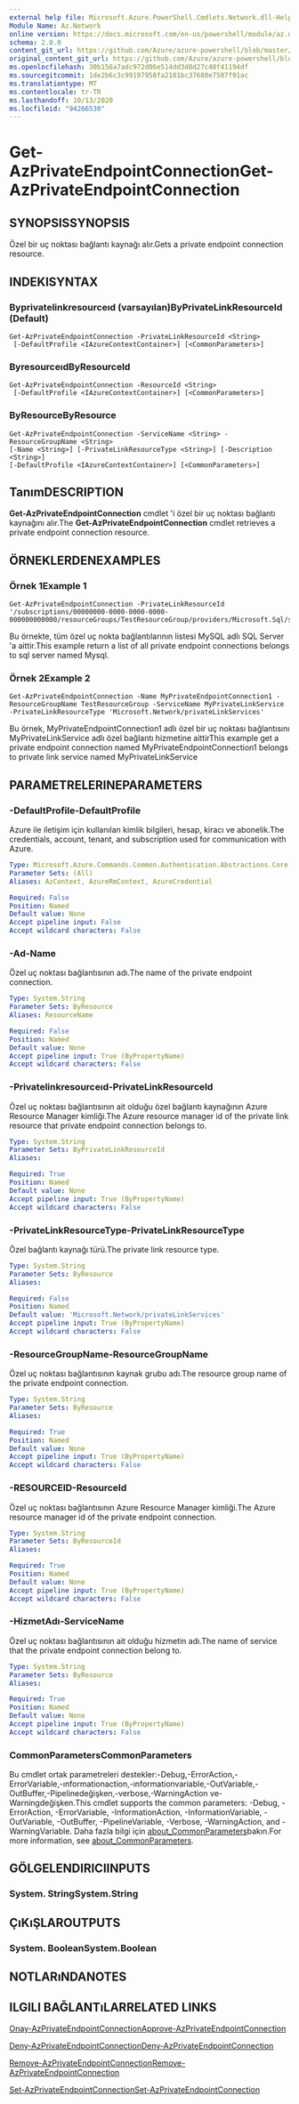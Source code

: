```yaml
---
external help file: Microsoft.Azure.PowerShell.Cmdlets.Network.dll-Help.xml
Module Name: Az.Network
online version: https://docs.microsoft.com/en-us/powershell/module/az.network/get-azprivateendpointconnection
schema: 2.0.0
content_git_url: https://github.com/Azure/azure-powershell/blob/master/src/Network/Network/help/Get-AzPrivateEndpointConnection.md
original_content_git_url: https://github.com/Azure/azure-powershell/blob/master/src/Network/Network/help/Get-AzPrivateEndpointConnection.md
ms.openlocfilehash: 30b156a7adc972d06e514dd3d8d27c40f41194df
ms.sourcegitcommit: 1de2b6c3c99197958fa2101bc37680e7507f91ac
ms.translationtype: MT
ms.contentlocale: tr-TR
ms.lasthandoff: 10/13/2020
ms.locfileid: "94266530"
---
```

# <span data-ttu-id="61565-101">Get-AzPrivateEndpointConnection</span><span class="sxs-lookup"><span data-stu-id="61565-101">Get-AzPrivateEndpointConnection</span></span>

## <span data-ttu-id="61565-102">SYNOPSIS</span><span class="sxs-lookup"><span data-stu-id="61565-102">SYNOPSIS</span></span>
<span data-ttu-id="61565-103">Özel bir uç noktası bağlantı kaynağı alır.</span><span class="sxs-lookup"><span data-stu-id="61565-103">Gets a private endpoint connection resource.</span></span>

## <span data-ttu-id="61565-104">INDEKI</span><span class="sxs-lookup"><span data-stu-id="61565-104">SYNTAX</span></span>

### <span data-ttu-id="61565-105">Byprivatelinkresourceıd (varsayılan)</span><span class="sxs-lookup"><span data-stu-id="61565-105">ByPrivateLinkResourceId (Default)</span></span>
```
Get-AzPrivateEndpointConnection -PrivateLinkResourceId <String>
 [-DefaultProfile <IAzureContextContainer>] [<CommonParameters>]
```

### <span data-ttu-id="61565-106">Byresourceıd</span><span class="sxs-lookup"><span data-stu-id="61565-106">ByResourceId</span></span>
```
Get-AzPrivateEndpointConnection -ResourceId <String>
 [-DefaultProfile <IAzureContextContainer>] [<CommonParameters>]
```

### <span data-ttu-id="61565-107">ByResource</span><span class="sxs-lookup"><span data-stu-id="61565-107">ByResource</span></span>
```
Get-AzPrivateEndpointConnection -ServiceName <String> -ResourceGroupName <String>
[-Name <String>] [-PrivateLinkResourceType <String>] [-Description <String>]
[-DefaultProfile <IAzureContextContainer>] [<CommonParameters>]
```

## <span data-ttu-id="61565-108">Tanım</span><span class="sxs-lookup"><span data-stu-id="61565-108">DESCRIPTION</span></span>
<span data-ttu-id="61565-109">**Get-AzPrivateEndpointConnection** cmdlet 'i özel bir uç noktası bağlantı kaynağını alır.</span><span class="sxs-lookup"><span data-stu-id="61565-109">The **Get-AzPrivateEndpointConnection** cmdlet retrieves a private endpoint connection resource.</span></span>

## <span data-ttu-id="61565-110">ÖRNEKLERDEN</span><span class="sxs-lookup"><span data-stu-id="61565-110">EXAMPLES</span></span>

### <span data-ttu-id="61565-111">Örnek 1</span><span class="sxs-lookup"><span data-stu-id="61565-111">Example 1</span></span>
```
Get-AzPrivateEndpointConnection -PrivateLinkResourceId '/subscriptions/00000000-0000-0000-0000-000000000000/resourceGroups/TestResourceGroup/providers/Microsoft.Sql/servers/mySql'
```

<span data-ttu-id="61565-112">Bu örnekte, tüm özel uç nokta bağlantılarının listesi MySQL adlı SQL Server 'a aittir.</span><span class="sxs-lookup"><span data-stu-id="61565-112">This example return a list of all private endpoint connections belongs to sql server named Mysql.</span></span>

### <span data-ttu-id="61565-113">Örnek 2</span><span class="sxs-lookup"><span data-stu-id="61565-113">Example 2</span></span>
```
Get-AzPrivateEndpointConnection -Name MyPrivateEndpointConnection1 -ResourceGroupName TestResourceGroup -ServiceName MyPrivateLinkService -PrivateLinkResourceType 'Microsoft.Network/privateLinkServices'
```

<span data-ttu-id="61565-114">Bu örnek, MyPrivateEndpointConnection1 adlı özel bir uç noktası bağlantısını MyPrivateLinkService adlı özel bağlantı hizmetine aittir</span><span class="sxs-lookup"><span data-stu-id="61565-114">This example get a private endpoint connection named MyPrivateEndpointConnection1 belongs to private link service named MyPrivateLinkService</span></span>

## <span data-ttu-id="61565-115">PARAMETRELERINE</span><span class="sxs-lookup"><span data-stu-id="61565-115">PARAMETERS</span></span>

### <span data-ttu-id="61565-116">-DefaultProfile</span><span class="sxs-lookup"><span data-stu-id="61565-116">-DefaultProfile</span></span>
<span data-ttu-id="61565-117">Azure ile iletişim için kullanılan kimlik bilgileri, hesap, kiracı ve abonelik.</span><span class="sxs-lookup"><span data-stu-id="61565-117">The credentials, account, tenant, and subscription used for communication with Azure.</span></span>

```yaml
Type: Microsoft.Azure.Commands.Common.Authentication.Abstractions.Core.IAzureContextContainer
Parameter Sets: (All)
Aliases: AzContext, AzureRmContext, AzureCredential

Required: False
Position: Named
Default value: None
Accept pipeline input: False
Accept wildcard characters: False
```

### <span data-ttu-id="61565-118">-Ad</span><span class="sxs-lookup"><span data-stu-id="61565-118">-Name</span></span>
<span data-ttu-id="61565-119">Özel uç noktası bağlantısının adı.</span><span class="sxs-lookup"><span data-stu-id="61565-119">The name of the private endpoint connection.</span></span>

```yaml
Type: System.String
Parameter Sets: ByResource
Aliases: ResourceName

Required: False
Position: Named
Default value: None
Accept pipeline input: True (ByPropertyName)
Accept wildcard characters: False
```

### <span data-ttu-id="61565-120">-Privatelinkresourceıd</span><span class="sxs-lookup"><span data-stu-id="61565-120">-PrivateLinkResourceId</span></span>
<span data-ttu-id="61565-121">Özel uç noktası bağlantısının ait olduğu özel bağlantı kaynağının Azure Resource Manager kimliği.</span><span class="sxs-lookup"><span data-stu-id="61565-121">The Azure resource manager id of the private link resource that private endpoint connection belongs to.</span></span>

```yaml
Type: System.String
Parameter Sets: ByPrivateLinkResourceId
Aliases:

Required: True
Position: Named
Default value: None
Accept pipeline input: True (ByPropertyName)
Accept wildcard characters: False
```

### <span data-ttu-id="61565-122">-PrivateLinkResourceType</span><span class="sxs-lookup"><span data-stu-id="61565-122">-PrivateLinkResourceType</span></span>
<span data-ttu-id="61565-123">Özel bağlantı kaynağı türü.</span><span class="sxs-lookup"><span data-stu-id="61565-123">The private link resource type.</span></span>

```yaml
Type: System.String
Parameter Sets: ByResource
Aliases:

Required: False
Position: Named
Default value: 'Microsoft.Network/privateLinkServices'
Accept pipeline input: True (ByPropertyName)
Accept wildcard characters: False
```

### <span data-ttu-id="61565-124">-ResourceGroupName</span><span class="sxs-lookup"><span data-stu-id="61565-124">-ResourceGroupName</span></span>
<span data-ttu-id="61565-125">Özel uç noktası bağlantısının kaynak grubu adı.</span><span class="sxs-lookup"><span data-stu-id="61565-125">The resource group name of the private endpoint connection.</span></span>

```yaml
Type: System.String
Parameter Sets: ByResource
Aliases:

Required: True
Position: Named
Default value: None
Accept pipeline input: True (ByPropertyName)
Accept wildcard characters: False
```

### <span data-ttu-id="61565-126">-RESOURCEID</span><span class="sxs-lookup"><span data-stu-id="61565-126">-ResourceId</span></span>
<span data-ttu-id="61565-127">Özel uç noktası bağlantısının Azure Resource Manager kimliği.</span><span class="sxs-lookup"><span data-stu-id="61565-127">The Azure resource manager id of the private endpoint connection.</span></span>

```yaml
Type: System.String
Parameter Sets: ByResourceId
Aliases:

Required: True
Position: Named
Default value: None
Accept pipeline input: True (ByPropertyName)
Accept wildcard characters: False
```

### <span data-ttu-id="61565-128">-HizmetAdı</span><span class="sxs-lookup"><span data-stu-id="61565-128">-ServiceName</span></span>
<span data-ttu-id="61565-129">Özel uç noktası bağlantısının ait olduğu hizmetin adı.</span><span class="sxs-lookup"><span data-stu-id="61565-129">The name of service that the private endpoint connection belong to.</span></span>

```yaml
Type: System.String
Parameter Sets: ByResource
Aliases:

Required: True
Position: Named
Default value: None
Accept pipeline input: True (ByPropertyName)
Accept wildcard characters: False
```

### <span data-ttu-id="61565-130">CommonParameters</span><span class="sxs-lookup"><span data-stu-id="61565-130">CommonParameters</span></span>
<span data-ttu-id="61565-131">Bu cmdlet ortak parametreleri destekler:-Debug,-ErrorAction,-ErrorVariable,-ınformationaction,-ınformationvariable,-OutVariable,-OutBuffer,-Pipelinedeğişken,-verbose,-WarningAction ve-Warningdeğişken.</span><span class="sxs-lookup"><span data-stu-id="61565-131">This cmdlet supports the common parameters: -Debug, -ErrorAction, -ErrorVariable, -InformationAction, -InformationVariable, -OutVariable, -OutBuffer, -PipelineVariable, -Verbose, -WarningAction, and -WarningVariable.</span></span> <span data-ttu-id="61565-132">Daha fazla bilgi için [about_CommonParameters](http://go.microsoft.com/fwlink/?LinkID=113216)bakın.</span><span class="sxs-lookup"><span data-stu-id="61565-132">For more information, see [about_CommonParameters](http://go.microsoft.com/fwlink/?LinkID=113216).</span></span>

## <span data-ttu-id="61565-133">GÖLGELENDIRICI</span><span class="sxs-lookup"><span data-stu-id="61565-133">INPUTS</span></span>

### <span data-ttu-id="61565-134">System. String</span><span class="sxs-lookup"><span data-stu-id="61565-134">System.String</span></span>

## <span data-ttu-id="61565-135">ÇıKıŞLAR</span><span class="sxs-lookup"><span data-stu-id="61565-135">OUTPUTS</span></span>

### <span data-ttu-id="61565-136">System. Boolean</span><span class="sxs-lookup"><span data-stu-id="61565-136">System.Boolean</span></span>

## <span data-ttu-id="61565-137">NOTLARıNDA</span><span class="sxs-lookup"><span data-stu-id="61565-137">NOTES</span></span>

## <span data-ttu-id="61565-138">ILGILI BAĞLANTıLAR</span><span class="sxs-lookup"><span data-stu-id="61565-138">RELATED LINKS</span></span>

[<span data-ttu-id="61565-139">Onay-AzPrivateEndpointConnection</span><span class="sxs-lookup"><span data-stu-id="61565-139">Approve-AzPrivateEndpointConnection</span></span>](./Approve-AzPrivateEndpointConnection.md)

[<span data-ttu-id="61565-140">Deny-AzPrivateEndpointConnection</span><span class="sxs-lookup"><span data-stu-id="61565-140">Deny-AzPrivateEndpointConnection</span></span>](./Deny-AzPrivateEndpointConnection.md)

[<span data-ttu-id="61565-141">Remove-AzPrivateEndpointConnection</span><span class="sxs-lookup"><span data-stu-id="61565-141">Remove-AzPrivateEndpointConnection</span></span>](./Remove-AzPrivateEndpointConnection.md)

[<span data-ttu-id="61565-142">Set-AzPrivateEndpointConnection</span><span class="sxs-lookup"><span data-stu-id="61565-142">Set-AzPrivateEndpointConnection</span></span>](./Set-AzPrivateEndpointConnection.md)
